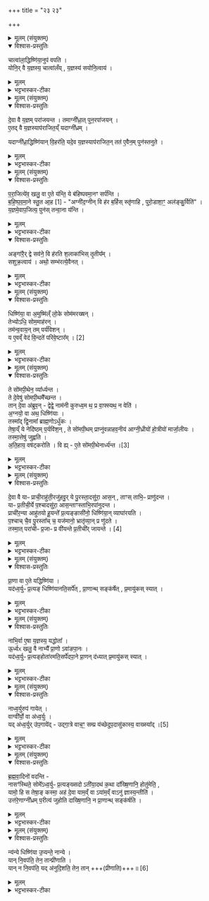 +++
title = "२३ २३"

+++
<div class="js_include" url="/vedAH_yajuH/taittirIyam/saMhitA/sarva-prastutiH/6/3/01"  newLevelForH1="1" includeTitle="true">


<details><summary>मूलम् (संयुक्तम्)</summary>

चात्वा॑ला॒द्धिष्णि॑या॒नुप॑ वपति॒ योनि॒र्वै य॒ज्ञस्य॒ चात्वा॑लय्ँय॒ज्ञस्य॑ सयोनि॒त्वाय॑
</details>

<details open><summary>विश्वास-प्रस्तुतिः</summary>

चात्वा॑ला॒द्धिष्णि॑या॒नुप॑ वपति ।  
योनि॒र् वै य॒ज्ञस्य॒ चात्वा॑लँय् , य॒ज्ञस्य॑ सयोनि॒त्वाय॑ ।
</details>

<details><summary>मूलम्</summary>

चात्वा॑ला॒द्धिष्णि॑या॒नुप॑ वपति ।  
योनि॒र् वै य॒ज्ञस्य॒ चात्वा॑लँय् , य॒ज्ञस्य॑ सयोनि॒त्वाय॑ ।
</details>

<details><summary>भट्टभास्कर-टीका</summary>

1चात्वालादित्यादि ॥ चात्वालात्पुरीषमादाय होत्रीयादिधिष्णियानुपवपति स्थलीकरोति । हेतुमाह - योनिरिति । ततः पुरीषमादायोत्तरवेद्याः करणाच्चात्वालं यज्ञस्य योनिः कारणम्, 'योनिर्वै यज्ञस्य चात्वालं योनिः कृष्णविषाणा योनावेव योनिं दधाति' इत्यादिदर्शनाच्च । यज्ञस्येति । एवं क्रियमाणे यज्ञस्य सयोनित्वं कारणसम्मितत्वं भवति ॥
</details>

<details><summary>मूलम् (संयुक्तम्)</summary>

दे॒वा वै य॒ज्ञम्परा॑जयन्त॒ तमाग्नी᳚ध्रा॒त्पुन॒रपा॑जयन्ने॒तद्वै य॒ज्ञस्याप॑राजित॒य्ँयदाग्नी᳚ध्र॒य्ँयदाग्नी᳚ध्रा॒द्धिष्णि॑यान्वि॒हर॑ति॒ यदे॒व य॒ज्ञस्याप॑राजित॒न्तत॑ ए॒वैन॒म्पुन॑स्तनुते
</details>

<details open><summary>विश्वास-प्रस्तुतिः</summary>

दे॒वा वै य॒ज्ञम् परा॑जयन्त ।
तमाग्नी᳚ध्रा॒त् पुन॒रपा॑जयन् ।  
ए॒तद् वै य॒ज्ञस्याप॑राजित॒य्ँ यदाग्नी᳚ध्रम् ।  

यदाग्नी᳚ध्रा॒द्धिष्णि॑यान् वि॒हर॑ति॒ यदे॒व य॒ज्ञस्याप॑राजित॒न् तत॑ ए॒वैन॒म् पुन॑स्तनुते ।
</details>

<details><summary>मूलम्</summary>

दे॒वा वै य॒ज्ञम् परा॑जयन्त ।
तमाग्नी᳚ध्रा॒त् पुन॒रपा॑जयन् ।  
ए॒तद् वै य॒ज्ञस्याप॑राजित॒य्ँ यदाग्नी᳚ध्रम् ।  

यदाग्नी᳚ध्रा॒द्धिष्णि॑यान् वि॒हर॑ति॒ यदे॒व य॒ज्ञस्याप॑राजित॒न् तत॑ ए॒वैन॒म् पुन॑स्तनुते ।
</details>

<details><summary>भट्टभास्कर-टीका</summary>

2देवा वा इत्यादि ॥ देवा यज्ञं पराजयन्त परागमन् असुरमायया परागतयज्ञा अभवन् । 'विपराभ्यां जेः' इत्यात्मनेपदम् । अथ तं यज्ञं आग्नीध्राद्धिष्णियान्निमित्तात् अपादानाद्वा अपाजयन् अपादायात्मनस्समीपमागमयन् असुरजयेन पुनरावृत्तयज्ञा अभवन् । एतद्वै यज्ञस्यापराजितं यत्र यज्ञो न पराजीयते तादृशमिदं धिष्णियं यदाग्नीघ्रं नाम । तस्माद्यदाग्नीध्राद्धिष्णियान्विहरति विविधमुत्पादयति, यदेव यज्ञस्यापराजितं यद्धि महाभाग्येन तत ऊर्ध्वं यज्ञो न परानेष्यते । ततस्तादृशादेव धिष्णियात् एनं यज्ञं पुनस्तनुते पुनरभ्याहरति नातः परं असुरादिभिः पराजेतुं शक्यते इति आर्ग्नीध्रविहरणं चरति । तस्मादाग्नीध्राद्धिष्णियान्विहरतीति विधीयते ॥
</details>

<details><summary>मूलम् (संयुक्तम्)</summary>

परा॒जित्ये॑व॒ खलु॒ वा ए॒ते य॑न्ति॒ ये ब॑हिष्पवमा॒नꣳ सर्प॑न्ति बहिष्पवमा॒ने स्तु॒ते [1]  
आ॒हाग्नी॑द॒ग्नीन्वि ह॑र ब॒र्हिस्स्तृ॑णाहि पुरो॒डाशा॒ꣳ॒ अल॑ङ्कु॒र्विति॑ य॒ज्ञमे॒वाप॒जित्य॒ पुन॑स्तन्वा॒ना य॒न्त्यङ्गा॑रै॒र्द्वे सव॑ने॒ वि ह॑रति श॒लाका॑भिस्तृ॒तीयꣳ॑ सशुक्र॒त्वायाथो॒ सम्भ॑रत्ये॒वैन॒द्
</details>

<details open><summary>विश्वास-प्रस्तुतिः</summary>

प॒रा॒जित्ये॑व॒ खलु॒ वा ए॒ते य॑न्ति॒ ये ब॑हिष्पवमा॒नꣳ सर्प॑न्ति ।  
ब॒हि॒ष्प॒व॒मा॒ने स्तु॒त आ॒ह [1] -
"अग्नी॑द॒ग्नीन् वि ह॑र ब॒र्हिस् स्तृ॑णाहि , पुरो॒डाशा॒ꣳ॒ अल॑ङ्कु॒र्विति॑" ।  
य॒ज्ञमे॒वाप॒जित्य॒ पुन॑स् तन्वा॒ना य॑न्ति ।  
</details>

<details><summary>मूलम्</summary>

प॒रा॒जित्ये॑व॒ खलु॒ वा ए॒ते य॑न्ति॒ ये ब॑हिष्पवमा॒नꣳ सर्प॑न्ति ।  
ब॒हि॒ष्प॒व॒मा॒ने स्तु॒त आ॒ह [1] -
"अग्नी॑द॒ग्नीन् वि ह॑र ब॒र्हिस् स्तृ॑णाहि , पुरो॒डाशा॒ꣳ॒ अल॑ङ्कु॒र्विति॑" ।  
य॒ज्ञमे॒वाप॒जित्य॒ पुन॑स् तन्वा॒ना य॑न्ति ।  
</details>

<details><summary>भट्टभास्कर-टीका</summary>

3पराजित्येत्यादि ॥ एते खलु यज्ञं पराजित्येव परागमय्येव पराङ्मुखमिव यज्ञं कृत्वा यज्ञं पराजयन्त इव यन्ति गच्छन्ति ये बहिष्पवमानं सर्पन्ति समुपसर्पन्ति । त्रिवृदात्मा स्तोमो बहिष्पवमानः प्रातस्सवनीयः । तस्माद्बहिष्पवमाने उद्गातृभिस्स्तुते 'अग्नीदग्नीन्' इत्यादिकमाहेति विधिः; । निगदव्याख्यातः प्रैषः । एवं हि यज्ञमपराजितमिव स्थितं अपजित्य पुनरावृत्तं कृत्वा पुनरात्मीयमिव संभावयन्तः पुनर्यज्ञं तन्वानाः विस्तारयन्तो यदि निर्बाधं नयन्ति ।
</details>

<details open><summary>विश्वास-प्रस्तुतिः</summary>

अङ्गा॑रै॒र् द्वे सव॑ने॒ वि ह॑रति श॒लाका॑भिस् तृ॒तीय᳚म् ।  
सशुक्र॒त्वाय॑ ।
अथो॒ सम्भ॑रत्ये॒वैनत् ।
</details>

<details><summary>मूलम्</summary>

अङ्गा॑रै॒र् द्वे सव॑ने॒ वि ह॑रति श॒लाका॑भिस् तृ॒तीय᳚म् ।  
सशुक्र॒त्वाय॑ ।
अथो॒ सम्भ॑रत्ये॒वैनत् ।
</details>

<details><summary>भट्टभास्कर-टीका</summary>

अङ्गारैरिति । द्वयोः प्रातस्सवनमाध्यन्दिनसवनयोः धिष्णियानङ्गारैर्विहरति । तृतीयसवने शलाकाभिरिति विधिः । अयमभिप्रायः - तृतयिसवनस्य गायत्र्युद्धृतसारस्य प्रागेव गतसारत्वात् रसवत्त्वापादनाय तत्र शलाका आनीयन्ते, यदाह 'सशुक्रत्वाय' इति । इतरयोस्तु सवनयोः पूर्वमेव सरसत्वात् दग्धकाष्ठानयनेऽपि न दोष इति तत्राङ्गारैरेव विहार इति । एतदेव विजितमिति । अथो अपिच संभरत्येवैनत् एतत्तृतीयसवनमितराभ्यां सम्भरति समानतां नयतीति यावत् ॥
</details>

<details><summary>मूलम् (संयुक्तम्)</summary>

धिष्णि॑या॒ वा अ॒मुष्मि॑ल्ँलो॒के सोम॑मरख्ष॒न्तेभ्योऽधि॒ सोम॒माह॑र॒न्तम॑न्व॒वाय॒न्तम्पर्य॑विश॒न्य ए॒वव्ँवेद॑ वि॒न्दते᳚ [2]  
प॒रि॒वे॒ष्टार॒न्
</details>

<details open><summary>विश्वास-प्रस्तुतिः</summary>

धिष्णि॑या॒ वा अ॒मुष्मि॑ल्ँ लो॒के सोम॑मरख्षन् ।  
तेभ्योऽधि॒ सोम॒माह॑रन् ।  
तम॑न्व॒वाय॒न् तम् पर्य॑विशन् ।  
य ए॒वव्ँ वेद॑ वि॒न्दते॑ परिवे॒ष्टार᳚म् । [2]
</details>

<details><summary>मूलम्</summary>

धिष्णि॑या॒ वा अ॒मुष्मि॑ल्ँ लो॒के सोम॑मरख्षन् ।  
तेभ्योऽधि॒ सोम॒माह॑रन् ।  
तम॑न्व॒वाय॒न् तम् पर्य॑विशन् ।  
य ए॒वव्ँ वेद॑ वि॒न्दते॑ परिवे॒ष्टार᳚म् । [2]
</details>

<details><summary>भट्टभास्कर-टीका</summary>

4धिष्णिया वा इत्यादि ॥ एते धिष्णियाः पूर्वममुष्मिन् लोके सोममरक्षन् । तेभ्यो देवास्सोममध्याहरन् । ततस्ते धिष्णिया देवैराह्रियमाणं तं सोममन्ववायन् अन्वगच्छन् । ततस्तं सोमं धिष्णियाः पर्यविशन् परित आवेष्ट्य सेवका इव समुपासत । एवं वेदिता परिवेष्टारं विन्दते लभते । विशतेस्तृचा परिवेष्टा सेवकः ॥
</details>

<details><summary>मूलम् (संयुक्तम्)</summary>

ते सो॑मपी॒थेन॒ व्या᳚र्ध्यन्त॒ ते दे॒वेषु॑ सोमपी॒थमै᳚च्छन्त॒ तान्दे॒वा अ॑ब्रुव॒न्द्वेद्वे॒ नाम॑नी कुरुध्व॒मथ॒ प्र वा॒फ्स्यथ॒ न वेत्य॒ग्नयो॒ वा अथ॒ धिष्णि॑या॒स्तस्मा᳚द्द्वि॒नामा᳚ ब्राह्म॒णोऽर्धु॑क॒स्तेषा॒य्ँये नेदि॑ष्ठम्प॒र्यवि॑श॒न्ते सो॑मपी॒थम्प्राप्नु॑वन्नाहव॒नीय॑ आग्नी॒ध्रीयो॑ हो॒त्रीयो॑ मार्जा॒लीय॒स्तस्मा॒त्तेषु॑ जुह्वत्यति॒हाय॒ वष॑ट्करोति॒ वि हि [3]  
ए॒ते सो॑मपी॒थेनार्ध्य॑न्त
</details>

<details open><summary>विश्वास-प्रस्तुतिः</summary>

ते सो॑मपी॒थेन॒ व्या᳚र्ध्यन्त ।  
ते दे॒वेषु॑ सोमपी॒थमै᳚च्छन्त ।  
तान् दे॒वा अ॑ब्रुव॒न् - द्वेद्वे॒ नाम॑नी कुरुध्व॒म थ॒ प्र वा॒फ्स्यथ॒ न वेति॑ ।  
अ॒ग्नयो॒ वा अथ॒ धिष्णि॑याः ।  
तस्मा᳚द् द्वि॒नामा᳚ ब्राह्म॒णोऽर्धु॑कः ।  
तेषा॒य्ँ ये नेदि॑ष्ठम् प॒र्यवि॑श॒न् , ते सो॑मपी॒थम् प्राप्नु॑वन्नाहव॒नीय॑ आग्नी॒ध्रीयो॑ हो॒त्रीयो॑ मार्जा॒लीयः ।   
तस्मा॒त्तेषु॑ जुह्वति ।   
अ॒ति॒हाय॒ वष॑ट्करोति ।
वि ह्य् - ए॒ते सो॑मपी॒थेनार्ध्य॑न्त  ।[3]  
</details>

<details><summary>मूलम्</summary>

ते सो॑मपी॒थेन॒ व्या᳚र्ध्यन्त ।  
ते दे॒वेषु॑ सोमपी॒थमै᳚च्छन्त ।  
तान् दे॒वा अ॑ब्रुव॒न् - द्वेद्वे॒ नाम॑नी कुरुध्व॒म थ॒ प्र वा॒फ्स्यथ॒ न वेति॑ ।  
अ॒ग्नयो॒ वा अथ॒ धिष्णि॑याः ।  
तस्मा᳚द् द्वि॒नामा᳚ ब्राह्म॒णोऽर्धु॑कः ।  
तेषा॒य्ँ ये नेदि॑ष्ठम् प॒र्यवि॑श॒न् , ते सो॑मपी॒थम् प्राप्नु॑वन्नाहव॒नीय॑ आग्नी॒ध्रीयो॑ हो॒त्रीयो॑ मार्जा॒लीयः ।   
तस्मा॒त्तेषु॑ जुह्वति ।   
अ॒ति॒हाय॒ वष॑ट्करोति ।
वि ह्य् - ए॒ते सो॑मपी॒थेनार्ध्य॑न्त  ।[3]  
</details>

<details><summary>भट्टभास्कर-टीका</summary>

5ते धिष्णियाः पूर्वं सोमपीथेन सोमपानेन व्यार्ध्यन्त व्ययुज्यन्त देवेषु सोमपीथमैच्छन्त पायास्म सोममिति प्रार्थयन्त । तांस्तथा प्रार्थयमानान् देवा अब्रुवन् द्वेद्वे नामनी युष्माकं कुरुध्वं द्वेद्वे नामनी बिभृत । अथ द्वितीयनामकरणानन्तरं सोमपीयं प्राप्स्यथ न वा प्राप्स्यथेति । तथा देवैरुक्तास्ते धिष्णियाः द्वितीयं नाम चक्रुः । तद्दर्शयितुमाह - अग्नयो वा अथ धिष्णिया इत्यादि । पूर्वमग्निनामानो देववचनानन्तरं धिष्णियनामानो बभूवुरिति यावत् । तस्माद्द्विनामा ब्राह्मणः अर्धुकः ऋद्धिशीलः । छान्दस उकञ् । तेषां धिष्णियानां मध्ये ये नेदिष्ठमन्तिकतमं पर्यविशन् पर्यासीनाः । 'अन्तिकबाढयोः' इति नेदादेशः । ते सोमपीथं प्राप्नुवन् । आहवनीयादयश्चत्वारः । तस्मात्तेषु जुह्वति सोमं, सोमेन तेषु व्याघारणहोमं कुर्वन्ति, इतरेष्वाज्येनैव व्याधारणं, न सर्वेष्वपि । अतिहाय वषट्कऽरोति अन्यान् धिष्णियान् प्रशास्त्रीयादीनतिहाय अतिलङ्घ्य वषट्करोति सोमदानं तेष्वेवेत्यर्थः ।
एतदेव दर्शयितुमाह - वि हीति । एते खल्वाहवनीयादिव्यतिरिक्ताः सोमपीथेन व्यार्ध्यन्त व्ययुज्यन्त । तस्मान्न तेषु वषट्कारप्रदानमिति, अस्ति व्याघारणमिति भावः । ननु द्वितीयनामधारणादेतेषामपि सोमपोथेन भाव्यम् । नोक्तं द्वितीयनाम बिभ्रतां भवत्येव सोमपीथ इति । किं तर्हि? द्वितीये नाम बिभ्रतस्सोमपीथ इत्युच्यते । यथाऽऽह 'अथ प्रवाप्स्यथ न वेति' ॥
</details>

<details><summary>मूलम् (संयुक्तम्)</summary>

दे॒वा वै याᳶ प्राची॒राहु॑ती॒रजु॑हवु॒र्ये पु॒रस्ता॒दसु॑रा॒ आस॒न्ताꣳस्ताभि॒ᳶ प्राणु॑दन्त॒ याᳶ प्र॒तीची॒र्ये प॒श्चादसु॑रा॒ आस॒न्ताꣳस्ताभि॒रपा॑नुदन्त॒ प्राची॑र॒न्या आहु॑तयो हू॒यन्ते᳚ प्र॒त्यङ्ङासी॑नो॒ धिष्णि॑या॒न्व्याघा॑रयति प॒श्चाच्चै॒व पु॒रस्ता᳚च्च॒ यज॑मानो॒ भ्रातृ॑व्या॒न्प्र णु॑दते॒ तस्मा॒त्परा॑चीᳶ प्र॒जाᳶ प्र वी॑यन्ते प्र॒तीचीः᳚ [4]  
जा॒य॒न्ते॒
</details>

<details open><summary>विश्वास-प्रस्तुतिः</summary>

दे॒वा वै याᳶ प्राची॒राहु॑ती॒रजु॑हवु॒र् ये पु॒रस्ता॒दसु॑रा॒ आस॒न् , ताꣳस् ताभि॒ᳶ प्राणु॑दन्त ।  
याᳶ प्र॒तीची॒र्ये प॒श्चादसु॑रा॒ आस॒न्ताꣳस्ताभि॒रपा॑नुदन्त ।  
प्राची॑र॒न्या आहु॑तयो हू॒यन्ते᳚ प्र॒त्यङ्ङासी॑नो॒ धिष्णि॑या॒न् व्याघा॑रयति ।  
प॒श्चाच् चै॒व पु॒रस्ता᳚च् च॒ यज॑मानो॒ भ्रातृ॑व्या॒न् प्र णु॑दते ।  
तस्मा॒त् परा॑चीᳶ प्र॒जाᳶ प्र वी॑यन्ते प्र॒तीची᳚र् जायन्ते । [4]
</details>

<details><summary>मूलम्</summary>

दे॒वा वै याᳶ प्राची॒राहु॑ती॒रजु॑हवु॒र् ये पु॒रस्ता॒दसु॑रा॒ आस॒न् , ताꣳस् ताभि॒ᳶ प्राणु॑दन्त ।  
याᳶ प्र॒तीची॒र्ये प॒श्चादसु॑रा॒ आस॒न्ताꣳस्ताभि॒रपा॑नुदन्त ।  
प्राची॑र॒न्या आहु॑तयो हू॒यन्ते᳚ प्र॒त्यङ्ङासी॑नो॒ धिष्णि॑या॒न् व्याघा॑रयति ।  
प॒श्चाच् चै॒व पु॒रस्ता᳚च् च॒ यज॑मानो॒ भ्रातृ॑व्या॒न् प्र णु॑दते ।  
तस्मा॒त् परा॑चीᳶ प्र॒जाᳶ प्र वी॑यन्ते प्र॒तीची᳚र् जायन्ते । [4]
</details>

<details><summary>भट्टभास्कर-टीका</summary>

6देवा वा इत्यादि ॥ याः प्राचीरात्मनः प्राग्गताः प्रतीचीरात्मनः प्रत्यग्गताः । शिष्टं 'स्पष्टम् । उभयत्रापि 'चौ' इति पूर्वपदस्य दीर्घत्वमन्तोदात्तत्वं च । यस्मादेवं देवाः प्राचीभिः प्रतीचीभिश्चाहुतिभिः सर्वानसुरान्नाशितवन्तः तस्मात् प्राचीरन्या इति । अन्यास्सोमाहुतयः प्राच्यः आत्मनः प्राग्गता हूयन्ते । स तान् प्राङ्मुखेनेति यान् धिष्णियान् प्रत्यङ्मुख आसीनो व्याघारयति । 'एकान्याभ्याम्' इति प्रथमा तिङ्विभक्तिर्न निहन्यते । पश्चादित्यादि । गतम् । तस्मादित्यादि । पराचीः प्रजाः प्रवीयन्ते तत्प्रतिकूलगत्या जायन्ते ॥
</details>

<details><summary>मूलम् (संयुक्तम्)</summary>

प्रा॒णा वा ए॒ते यद्धिष्णि॑या॒ यद॑ध्व॒र्युᳶ प्र॒त्यङ्धिष्णि॑यानति॒सर्पे᳚त्प्रा॒णान्थ्सङ्क॑र्षेत्प्र॒मायु॑कस्स्या॒न्
</details>

<details open><summary>विश्वास-प्रस्तुतिः</summary>

प्रा॒णा वा ए॒ते यद्धिष्णि॑या ।  
यद॑ध्व॒र्युᳶ प्र॒त्यङ् धिष्णि॑यानति॒सर्पे᳚त् , प्रा॒णान्थ् सङ्क॑र्षेत् ,
प्र॒मायु॑कस् स्यात् ।
</details>

<details><summary>मूलम्</summary>

प्रा॒णा वा ए॒ते यद्धिष्णि॑या ।  
यद॑ध्व॒र्युᳶ प्र॒त्यङ् धिष्णि॑यानति॒सर्पे᳚त् , प्रा॒णान्थ् सङ्क॑र्षेत् ,
प्र॒मायु॑कस् स्यात् ।
</details>

<details><summary>भट्टभास्कर-टीका</summary>

7प्राणा इत्यादि ॥ अतिसर्पेत् अतीत्य प्रत्यगञ्चेत् प्राणान् संकर्षेत् स्थानाच्च्यावयेत् । ततश्च प्रामायुको मरणशलिस्स्यादध्वर्युः ॥
</details>

<details><summary>मूलम् (संयुक्तम्)</summary>

नाभि॒र्वा ए॒षा य॒ज्ञस्य॒ यद्धोतो॒र्ध्वᳵ खलु॒ वै नाभ्यै᳚ प्रा॒णोऽवा॑ङपा॒नो यद॑ध्व॒र्युᳶ प्र॒त्यङ्होता॑रमति॒सर्पे॑दपा॒ने प्रा॒णन्द॑ध्यात्प्र॒मायु॑कस्स्या॒न्
</details>

<details open><summary>विश्वास-प्रस्तुतिः</summary>

नाभि॒र्वा ए॒षा य॒ज्ञस्य॒ यद्धोता᳚ ।  
ऊ॒र्ध्वᳵ खलु॒ वै नाभ्यै᳚ प्रा॒णो ऽवा॑ङपा॒नः ।  
यद॑ध्व॒र्युᳶ प्र॒त्यङ्होता॑रमति॒सर्पे॑दपा॒ने प्रा॒णन् द॑ध्यात् प्र॒मायु॑कस् स्यात् ।  
</details>

<details><summary>मूलम्</summary>

नाभि॒र्वा ए॒षा य॒ज्ञस्य॒ यद्धोता᳚ ।  
ऊ॒र्ध्वᳵ खलु॒ वै नाभ्यै᳚ प्रा॒णो ऽवा॑ङपा॒नः ।  
यद॑ध्व॒र्युᳶ प्र॒त्यङ्होता॑रमति॒सर्पे॑दपा॒ने प्रा॒णन् द॑ध्यात् प्र॒मायु॑कस् स्यात् ।  
</details>

<details><summary>भट्टभास्कर-टीका</summary>

8नाभिर्वा इत्यादि ॥ मध्यमत्वसामान्याद्यज्ञस्य नाभिरेव होता । ऊर्ध्वः ऊर्ध्वप्रवृत्तिः खलु नाभ्याः प्राणः शरीरे मुखनासिकाधारत्वात् । अवाङ् अवाङ्मुखप्रवृत्तिः अपानः नाभ्या इत्येव । 'अनिगन्तोञ्चतौ' इति गतेः प्रकृतिस्वरत्वम् । तत्र यदध्वर्युर्होतारं अतीत्य प्रत्यग्गच्छेत् अपाने प्राणं दध्यात्, तथा प्रमायुकस्स्यात् । तस्मात्प्रत्यगध्वर्युः न गच्छेदिति विधिः ॥
</details>

<details><summary>मूलम् (संयुक्तम्)</summary>

नाध्व॒र्युरुप॑ गाये॒द्वाग्वी᳚र्यो॒ वा अ॑ध्व॒र्युर्यद॑ध्व॒र्युरु॑प॒गाये॑दुद्गा॒त्रे [5]  
वाच॒ꣳ॒ सम्प्र य॑च्छेदुप॒दासु॑कास्य॒ वाख्स्या᳚द्
</details>

<details open><summary>विश्वास-प्रस्तुतिः</summary>

नाध्व॒र्युरुप॑ गायेत् ।  
वाग्वी᳚र्यो॒ वा अ॑ध्व॒र्युः ।  
यद् अ॑ध्व॒र्युर् उ॑प॒गाये॑द् - उद्गा॒त्रे वाच॒ꣳ॒ सम्प्र य॑च्छेदुप॒दासु॑कास्य॒ वाख्स्या᳚द् ।[5]
</details>

<details><summary>मूलम्</summary>

नाध्व॒र्युरुप॑ गायेत् ।  
वाग्वी᳚र्यो॒ वा अ॑ध्व॒र्युः ।  
यद् अ॑ध्व॒र्युर् उ॑प॒गाये॑द् - उद्गा॒त्रे वाच॒ꣳ॒ सम्प्र य॑च्छेदुप॒दासु॑कास्य॒ वाख्स्या᳚द् ।[5]
</details>

<details><summary>भट्टभास्कर-टीका</summary>

9नाध्वर्युरुपगायेदिति विधिः ॥ 'ऋत्विज उप गायन्ति' इति प्राप्तमस्य निषिध्यते । वाग्वीर्य इत्यादि । वागधीनवीर्यः । यदित्यादि । उपगानं नामोद्गातुः कर्म तत्कुर्वन्नध्वर्युः ऊद्गात्रे आत्मनो वाचं संप्रयच्छेत् । ततश्चाध्वर्योरुपदासुका क्षयशीला वाक्य्सात् । सर्वत्र छान्दस उकञ् । सर्वेषु यद्वृत्तेषु निघाते प्रतिषिद्धे 'तिकि चोदात्तवति' इति गतेरनुदात्तत्वम्, 'उदात्तवता तिङा' इति गतेः आख्यातेन समासः ॥
</details>

<details><summary>मूलम् (संयुक्तम्)</summary>

ब्रह्मवा॒दिनो॑ वदन्ति॒ नासꣳ॑स्थिते॒ सोमे᳚ऽध्व॒र्युᳶ प्र॒त्यङ्ख्सदोऽती॑या॒दथ॑ क॒था दा᳚ख्षि॒णानि॒ होतु॑मेति॒ यामो॒ हि स तेषा॒ङ्कस्मा॒ अह॑ दे॒वा याम॒व्ँवाया॑म॒व्ँवानु॑ ज्ञास्य॒न्तीत्युत्त॑रे॒णाग्नी᳚ध्रम्प॒रीत्य॑ जुहोति दाख्षि॒णानि॒ न प्रा॒णान्थ्सङ्क॑र्षति॒
</details>

<details open><summary>विश्वास-प्रस्तुतिः</summary>

ब्र॒ह्म॒वा॒दिनो॑ वदन्ति -  
नासꣳ॑स्थिते॒ सोमे᳚ऽध्व॒र्युᳶ प्र॒त्यङ्ख्सदो ऽती॑या॒दथ॑ क॒था दा᳚ख्षि॒णानि॒ होतु॑मेति॒ ,  
यामो॒ हि स तेषा॒ङ् कस्मा॒ अह॑ दे॒वा याम॒व्ँ वा ऽया॑म॒व्ँ वाऽनु॑ ज्ञास्य॒न्तीति॑ ।  
उत्त॑रे॒णाग्नी᳚ध्रम् प॒रीत्य॑ जुहोति दाख्षि॒णानि॒ न प्रा॒णान्थ् सङ्क॑र्षति ।  
</details>

<details><summary>मूलम्</summary>

ब्र॒ह्म॒वा॒दिनो॑ वदन्ति -  
नासꣳ॑स्थिते॒ सोमे᳚ऽध्व॒र्युᳶ प्र॒त्यङ्ख्सदो ऽती॑या॒दथ॑ क॒था दा᳚ख्षि॒णानि॒ होतु॑मेति॒ ,  
यामो॒ हि स तेषा॒ङ् कस्मा॒ अह॑ दे॒वा याम॒व्ँ वा ऽया॑म॒व्ँ वाऽनु॑ ज्ञास्य॒न्तीति॑ ।  
उत्त॑रे॒णाग्नी᳚ध्रम् प॒रीत्य॑ जुहोति दाख्षि॒णानि॒ न प्रा॒णान्थ् सङ्क॑र्षति ।  
</details>

<details><summary>भट्टभास्कर-टीका</summary>

10ब्रह्मवादिन इत्यादि ॥ असमाप्ते सोमे अध्वर्युः प्रत्यङ् सदो नातीयात् नातिक्रम्य गच्छेत् । अथैवं स्थिते दाक्षिणानि 'उदु त्यं' 'चित्रम्' इति होतुं कथं प्रत्यङ्ङेति । तत्र हि द्वाभ्यां गार्हपत्ये जुहोति । एवं ब्रह्मवादिनः पर्यनुयोगं कृत्वा परिहारमुद्भावयन्ति दूषयितुम् - यामो हीति । यद्यत्रोत्तरं ब्रूयाद् यामः उपरमः खल्वसौ कर्मणः, तेषां देवानामुपरतं कर्मेति यावत् । तस्मात्कर्मव्युपरमे लौकिके गमनमात्रे नास्ति दोषः । पानादिकर्मकाले हि नानुजानन्ति प्रत्यग्गमनं देवा इति । अथैतद्दूषयति - कस्मै अर्थाय देवाः यामं वाऽयामं वा कर्मणोनुज्ञास्यन्ति सन्ततिनिषेधशास्त्रे यामायामपर्यालोचनां किमिति करिष्यन्ति सर्वथा न सहन्ते सदोतीत्य प्रत्यग्गमनमिति ब्रह्मवादिनः पर्यनुयोगमाहुः । अत्रोत्तरमाह - उत्तरेणाग्नीध्रं परीत्य दाक्षिणानि जुहोति । एवं कुर्वन् प्राणान् न संकर्षतीति ॥
</details>

<details><summary>मूलम् (संयुक्तम्)</summary>

न्य॑न्ये धिष्णि॑या उ॒प्यन्ते॒ नान्ये यान्नि॒वप॑ति॒ तेन॒ तान्प्री॑णाति॒ यान्न नि॒वप॑ति॒ यद॑नुदि॒शति॒ तेन॒ तान् ॥ [6]  
</details>

<details open><summary>विश्वास-प्रस्तुतिः</summary>

न्य॑न्ये धिष्णि॑या उ॒प्यन्ते॒ नान्ये ।  
यान् नि॒वप॑ति॒ तेन॒ तान्प्री॑णाति ।  
यान् न नि॒वप॑ति॒ यद् अ॑नुदि॒शति॒ तेन॒ तान् +++(प्रीणाति)+++॥ [6]  
</details>

<details><summary>मूलम्</summary>

न्य॑न्ये धिष्णि॑या उ॒प्यन्ते॒ नान्ये ।  
यान् नि॒वप॑ति॒ तेन॒ तान्प्री॑णाति ।  
यान् न नि॒वप॑ति॒ यद् अ॑नुदि॒शति॒ तेन॒ तान् +++(प्रीणाति)+++॥ [6]  
</details>

<details><summary>भट्टभास्कर-टीका</summary>

11न्यन्य इति ॥ अन्ये धिष्णिया आग्नीध्रादयो न्युप्यन्ते । 'एकान्याभ्यां समर्थाभ्याम्' इत्याख्यातं न निहन्यते । नान्य इति । न्युप्यन्त इत्येव । आहवनीयादयो न्युप्यन्ते । तत्र यान् निवपति 'विभूरसि' इत्यादिविहितेन निवपनेन तान् प्रीणाति । यान्न निवपति तान् अपि 'सम्राडसि'3 इत्यादिना अनुदेशेन प्रीणाति । पूर्ववद्यद्वृत्तेषु गतेरनुदात्तत्वम्, समासश्च ॥

इति षष्ठे काण्डे तृतीयप्रश्ने प्रथमोनुवाकः ॥  
</details>

</div>